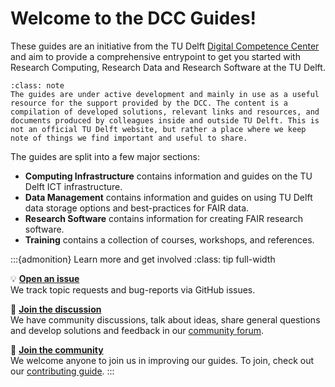 # Welcome to the DCC Guides!
These guides are an initiative from the TU Delft [Digital Competence Center](community/dcc.md) and aim to provide a comprehensive entrypoint to get you started with Research Computing, Research Data and Research Software at the TU Delft. 

```{admonition} Disclaimer
:class: note
The guides are under active development and mainly in use as a useful resource for the support provided by the DCC. The content is a compilation of developed solutions, relevant links and resources, and documents produced by colleagues inside and outside TU Delft. This is not an official TU Delft website, but rather a place where we keep note of things we find important and useful to share.
```

The guides are split into a few major sections:
- **Computing Infrastructure** contains information and guides on the TU Delft ICT infrastructure.
- **Data Management** contains information and guides on using TU Delft data storage options and best-practices for FAIR data. 
- **Research Software** contains information for creating FAIR research software.
- **Training** contains a collection of courses, workshops, and references.


:::{admonition} Learn more and get involved
:class: tip full-width

💡 [**Open an issue**](https://github.com/TU-Delft-DCC/TU-Delft-DCC.github.io/issues/new/choose)  
We track topic requests and bug-reports via GitHub issues.

💬 [**Join the discussion**](https://github.com/TU-Delft-DCC/TU-Delft-DCC.github.io/discussions)  
We have community discussions, talk about ideas, share general questions and develop solutions and feedback in our [community forum](https://github.com/TU-Delft-DCC/TU-Delft-DCC.github.io/discussions).

🙌 [**Join the community**](community/contribute.md)  
We welcome anyone to join us in improving our guides. To join, check out our [contributing guide](community/contribute.md).
:::

